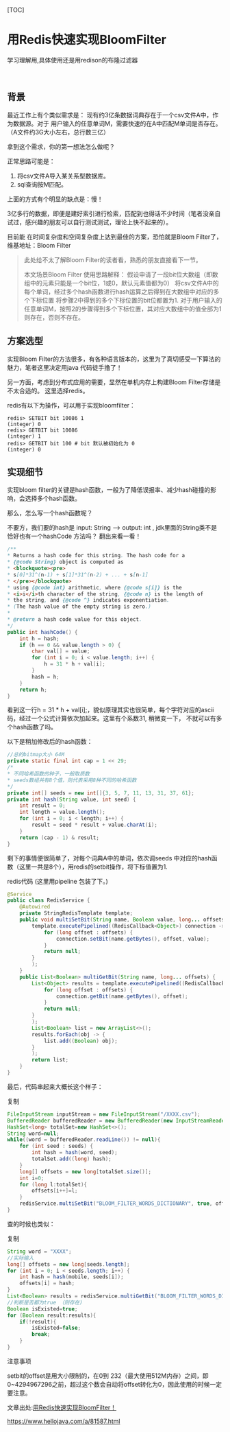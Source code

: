 [TOC]



# 用Redis快速实现BloomFilter 



学习理解用,具体使用还是用redison的布隆过滤器

 

## 背景

最近工作上有个类似需求是： 现有约3亿条数据词典存在于一个csv文件A中，作为数据源。对于 用户输入的任意单词M，需要快速的在A中匹配M单词是否存在。（A文件约3G大小左右，总行数三亿）

拿到这个需求，你的第一想法怎么做呢？

正常思路可能是：

1. 将csv文件A导入某关系型数据库。
2. sql查询按M匹配。

上面的方式有个明显的缺点是：慢！

3亿多行的数据，即便是建好索引进行检索，匹配到也得话不少时间（笔者没亲自试过，感兴趣的朋友可以自行测试测试，理论上快不起来的）。

目前能 在时间复杂度和空间复杂度上达到最佳的方案，恐怕就是Bloom Filter了， 维基地址：Bloom Filter

> 此处给不太了解Bloom Filter的读者看，熟悉的朋友直接看下一节。
>
> 本文场景Bloom Filter 使用思路解释：
> 假设申请了一段bit位大数组（即数组中的元素只能是一个bit位，1或0，默认元素值都为0）
> 将csv文件A中的每个单词，经过多个hash函数进行hash运算之后得到在大数组中对应的多个下标位置
> 将步骤2中得到的多个下标位置的bit位都置为1.
> 对于用户输入的任意单词M，按照2的步骤得到多个下标位置，其对应大数组中的值全部为1则存在，否则不存在。

## 方案选型

实现Bloom Filter的方法很多，有各种语言版本的，这里为了真切感受一下算法的魅力，笔者这里决定用java 代码徒手撸了！

另一方面，考虑到分布式应用的需要，显然在单机内存上构建Bloom Filter存储是不太合适的。 这里选择redis。

redis有以下为操作，可以用于实现bloomfilter： 

```
redis> SETBIT bit 10086 1
(integer) 0
redis> GETBIT bit 10086
(integer) 1
redis> GETBIT bit 100 # bit 默认被初始化为 0
(integer) 0
```

## 实现细节

实现bloom filter的关键是hash函数，一般为了降低误报率、减少hash碰撞的影响，会选择多个hash函数。

那么，怎么写一个hash函数呢？

不要方，我们要的hash是 input: String --> output: int , jdk里面的String类不是恰好也有一个hashCode 方法吗？ 翻出来看一看！ 

```java
/**
* Returns a hash code for this string. The hash code for a
* {@code String} object is computed as
* <blockquote><pre>
* s[0]*31^(n-1) + s[1]*31^(n-2) + ... + s[n-1]
* </pre></blockquote>
* using {@code int} arithmetic, where {@code s[i]} is the
* <i>i</i>th character of the string, {@code n} is the length of
* the string, and {@code ^} indicates exponentiation.
* (The hash value of the empty string is zero.)
*
* @return a hash code value for this object.
*/
public int hashCode() {
    int h = hash;
    if (h == 0 && value.length > 0) {
        char val[] = value;
        for (int i = 0; i < value.length; i++) {
            h = 31 * h + val[i];
        }
        hash = h;
    }
    return h;
}
```

看到这一行h = 31 * h + val[i];，貌似原理其实也很简单，每个字符对应的ascii码，经过一个公式计算依次加起来。这里有个系数31, 稍微变一下， 不就可以有多个hash函数了吗。

以下是稍加修改后的hash函数： 

```java
//总的bitmap大小 64M
private static final int cap = 1 << 29;
/*
* 不同哈希函数的种子，一般取质数
* seeds数组共有8个值，则代表采用8种不同的哈希函数
*/
private int[] seeds = new int[]{3, 5, 7, 11, 13, 31, 37, 61};
private int hash(String value, int seed) {
    int result = 0;
    int length = value.length();
    for (int i = 0; i < length; i++) {
        result = seed * result + value.charAt(i);
    }
    return (cap - 1) & result;
}
```

剩下的事情便很简单了，对每个词典A中的单词，依次调seeds 中对应的hash函数（这里一共是8个），用redis的setbit操作，将下标值置为1.

redis代码 (这里用pipeline 包装了下。) 

```java
@Service
public class RedisService {
    @Autowired
    private StringRedisTemplate template;
    public void multiSetBit(String name, Boolean value, long... offsets) {
        template.executePipelined((RedisCallback<Object>) connection -> {
            for (long offset : offsets) {
                connection.setBit(name.getBytes(), offset, value);
            }
            return null;
        }
        );
    }
    public List<Boolean> multiGetBit(String name, long... offsets) {
        List<Object> results = template.executePipelined((RedisCallback<Object>) connection -> {
            for (long offset : offsets) {
                connection.getBit(name.getBytes(), offset);
            }
            return null;
        }
        );
        List<Boolean> list = new ArrayList<>();
        results.forEach(obj -> {
            list.add((Boolean) obj);
        }
        );
        return list;
    }
}
```

最后，代码串起来大概长这个样子：

复制

```java
FileInputStream inputStream = new FileInputStream("/XXXX.csv");
BufferedReader bufferedReader = new BufferedReader(new InputStreamReader(inputStream));
HashSet<long> totalSet=new HashSet<>();
String word=null;
while((word = bufferedReader.readLine()) != null){
    for (int seed : seeds) {
        int hash = hash(word, seed);
        totalSet.add((long) hash);
    }
    long[] offsets = new long[totalSet.size()];
    int i=0;
    for (long l:totalSet){
        offsets[i++]=l;
    }
    redisService.multiSetBit("BLOOM_FILTER_WORDS_DICTIONARY", true, offsets);
}
```

查的时候也类似：

复制

```java
String word = "XXXX";
//实际输入
long[] offsets = new long[seeds.length];
for (int i = 0; i < seeds.length; i++) {
    int hash = hash(mobile, seeds[i]);
    offsets[i] = hash;
}
List<Boolean> results = redisService.multiGetBit("BLOOM_FILTER_WORDS_DICTIONARY", offsets);
//判断是否都为true （则存在)
Boolean isExisted=true;
for (Boolean result:results){
    if(!result){
        isExisted=false;
        break;
    }
}
```

注意事项

setbit的offset是用大小限制的，在0到 232（最大使用512M内存）之间，即0~4294967296之前，超过这个数会自动将offset转化为0，因此使用的时候一定要注意。

 

文章出处:[用Redis快速实现BloomFilter！](https://www.cnblogs.com/Java-no-1/p/11178761.html)





https://www.hellojava.com/a/81587.html